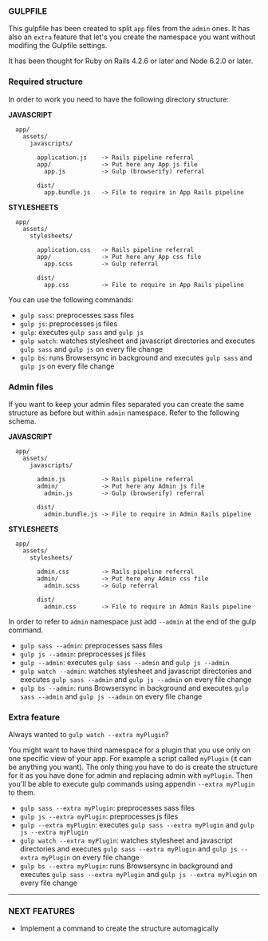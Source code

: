 ### GULPFILE ###

This gulpfile has been created to split `app` files from the `admin` ones. It has also an `extra` feature that let's you create the namespace you want without modifing the Gulpfile settings.

It has been thought for Ruby on Rails 4.2.6 or later and Node 6.2.0 or later.


### Required structure ###

In order to work you need to have the following directory structure:

**JAVASCRIPT**
```
  app/
    assets/
      javascripts/

        application.js    -> Rails pipeline referral
        app/              -> Put here any App js file
          app.js          -> Gulp (browserify) referral

        dist/
          app.bundle.js   -> File to require in App Rails pipeline
```

**STYLESHEETS**
```
  app/
    assets/
      stylesheets/

        application.css   -> Rails pipeline referral
        app/              -> Put here any App css file
          app.scss        -> Gulp referral

        dist/
          app.css         -> File to require in App Rails pipeline
```

You can use the following commands:

* `gulp sass`: preprocesses sass files
* `gulp js`: preprocesses js files
* `gulp`: executes `gulp sass` and `gulp js`
* `gulp watch`: watches stylesheet and javascript directories and executes `gulp sass` and `gulp js` on every file change
* `gulp bs`: runs Browsersync in background and executes `gulp sass` and `gulp js` on every file change


### Admin files ###

If you want to keep your admin files separated you can create the same structure as before but within `admin` namespace. Refer to the following schema.

**JAVASCRIPT**
```
  app/
    assets/
      javascripts/

        admin.js          -> Rails pipeline referral
        admin/            -> Put here any Admin js file
          admin.js        -> Gulp (browserify) referral

        dist/
          admin.bundle.js -> File to require in Admin Rails pipeline
```

**STYLESHEETS**
```
  app/
    assets/
      stylesheets/

        admin.css         -> Rails pipeline referral
        admin/            -> Put here any Admin css file
          admin.scss      -> Gulp referral

        dist/
          admin.css       -> File to require in Admin Rails pipeline
```

In order to refer to `admin` namespace just add `--admin` at the end of the gulp command. 

* `gulp sass --admin`: preprocesses sass files
* `gulp js --admin`: preprocesses js files
* `gulp --admin`: executes `gulp sass --admin` and `gulp js --admin`
* `gulp watch --admin`: watches stylesheet and javascript directories and executes `gulp sass --admin` and `gulp js --admin` on every file change
* `gulp bs --admin`: runs Browsersync in background and executes `gulp sass --admin` and `gulp js --admin` on every file change


### Extra feature ###

Always wanted to `gulp watch --extra myPlugin`?

You might want to have third namespace for a plugin that you use only on one specific view of your app. For example a script called `myPlugin` (it can be anything you want). The only thing you have to do is create the structure for it as you have done for admin and replacing admin with `myPlugin`. Then you'll be able to execute gulp commands using appendin `--extra myPlugin` to them. 

* `gulp sass --extra myPlugin`: preprocesses sass files
* `gulp js --extra myPlugin`: preprocesses js files
* `gulp --extra myPlugin`: executes `gulp sass --extra myPlugin` and `gulp js --extra myPlugin`
* `gulp watch --extra myPlugin`: watches stylesheet and javascript directories and executes `gulp sass --extra myPlugin` and `gulp js --extra myPlugin` on every file change
* `gulp bs --extra myPlugin`: runs Browsersync in background and executes `gulp sass --extra myPlugin` and `gulp js --extra myPlugin` on every file change


----

### NEXT FEATURES ###
* Implement a command to create the structure automagically